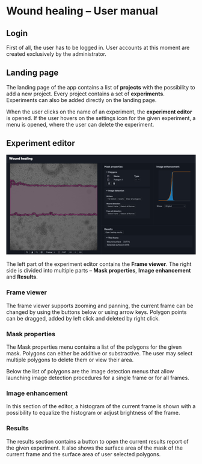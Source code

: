 # Wound healing – User manual

## Login
First of all, the user has to be logged in. User accounts at this moment are created exclusively by the administrator.

## Landing page
The landing page of the app contains a list of **projects** with the possibility to add a new project.
Every project contains a set of **experiments**. Experiments can also be added directly on the landing page.

When the user clicks on the name of an experiment, the **experiment editor** is opened. 
If the user hovers on the settings icon for the given experiment, a menu is opened, where the user can delete the experiment.

## Experiment editor
![The experiment editor](editor.png)

The left part of the experiment editor contains the **Frame viewer**. The right side is divided into multiple parts – **Mask properties**, **Image enhancement** and **Results**.

### Frame viewer
The frame viewer supports zooming and panning, the current frame can be changed by using the buttons below or using arrow keys. Polygon points can be dragged, added by left click and deleted by right click.

### Mask properties
The Mask properties menu contains a list of the polygons for the given mask. Polygons can either be additive or substractive. The user may select multiple polygons to delete them or view their area.

Below the list of polygons are the image detection menus that allow launching image detection procedures for a single frame or for all frames.

### Image enhancement
In this section of the editor, a histogram of the current frame is shown with a possibility to equalize the histogram or adjust brightness of the frame.

### Results
The results section contains a button to open the current results report of the given experiment. It also shows the surface area of the mask of the current frame and the surface area of user selected polygons.


